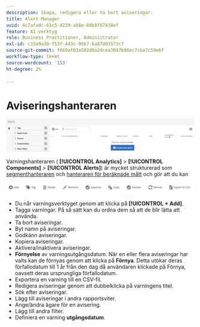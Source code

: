 ```yaml
---
description: Skapa, redigera eller ta bort aviseringar.
title: Alert Manager
uuid: 4c7afadc-61c5-4239-ab8e-88b8f87438ef
feature: AI-verktyg
role: Business Practitioner, Administrator
exl-id: c33a9a30-f53f-443c-96b7-6a87d03573c7
source-git-commit: f669af03a502d8a24cea3047b96ec7cba7c59e6f
workflow-type: tm+mt
source-wordcount: '153'
ht-degree: 2%

---
```


# Aviseringshanteraren

![](assets/alert-manager.png)

Varningshanteraren ( **[!UICONTROL Analytics]** > **[!UICONTROL Components]** > **[!UICONTROL Alerts]**) är mycket strukturerad som [segmenthanteraren](https://experienceleague.adobe.com/docs/analytics/components/segmentation/segmentation-workflow/seg-manage.html) och [hanteraren för beräknade mått](https://experienceleague.adobe.com/docs/analytics/components/calculated-metrics/calcmetric-workflow/cm-manager.html) och gör att du kan

![](assets/alert-manager-tasks.png)

* Du når varningsverktyget genom att klicka på **[!UICONTROL + Add]**.
* Tagga varningar. På så sätt kan du ordna dem så att de blir lätta att använda.
* Ta bort aviseringar.
* Byt namn på aviseringar.
* Godkänn aviseringar.
* Kopiera aviseringar.
* Aktivera/inaktivera aviseringar.
* **Förnyelse** av varningsutgångsdatum. När en eller flera aviseringar har valts kan de förnyas genom att klicka på **Förnya**. Detta utökar deras förfallodatum till 1 år från den dag då användaren klickade på Förnya, oavsett deras ursprungliga förfallodatum.
* Exportera en varning till en CSV-fil.
* Redigera aviseringar genom att dubbelklicka på varningens titel.
* Sök efter aviseringar.
* Lägg till aviseringar i andra rapportsviter.
* Ange/ändra ägare för en avisering.
* Lägg till andra filter.
* Definiera en varning **utgångsdatum**.
